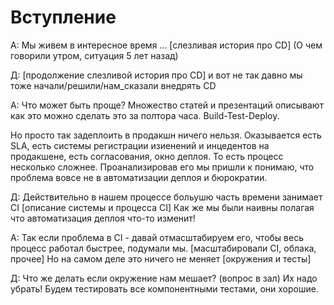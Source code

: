 # Вступление

А: Мы живем в интересное время ... [слезливая история про CD] (О чем говорили утром, ситуация 5 лет назад)

Д: [продолжение слезливой история про CD] и вот не так давно мы тоже начали/решили/нам_сказали внедрять CD

А: Что может быть проще? Множество статей и презентаций описывают как это можно сделать это за полтора часа. 
Build-Test-Deploy.
 
 
 Но просто так задеплоить в продакшн ничего нельзя. 
Оказывается есть SLA, есть системы регистрации изиенений и инцедентов на продакшене, есть согласования, окно деплоя. 
То есть процесс несколько сложнее. 
Проанализировав его мы пришли к понимаю, что проблема вовсе не в автоматизации деплоя и бюрократии. 

Д: Действительно в нашем процессе больушю часть времени занимает CI [описание системы и процесса CI] 
Как же мы были наивны полагая что автоматизация деплоя что-то изменит!

А: Так если проблема в CI - давай отмасштабируем его, чтобы весь процесс работал быстрее, подумали мы. 
[масштабировали CI, облака, прочее] Но на самом деле это ничего не меняет [окружения и тесты]

Д: Что же делать если окружение нам мешает? (вопрос в зал) 
Их надо убрать! Будем тестировать все компонентными тестами, они хорошие.
